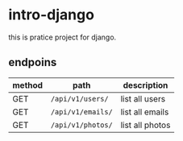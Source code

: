 # intro-django

this is pratice project for django.

## endpoins

| method | path | description |
| ------ | ---- | ----------- |
| GET | `/api/v1/users/` | list all users |
| GET | `/api/v1/emails/` | list all emails |
| GET | `/api/v1/photos/` | list all photos |
